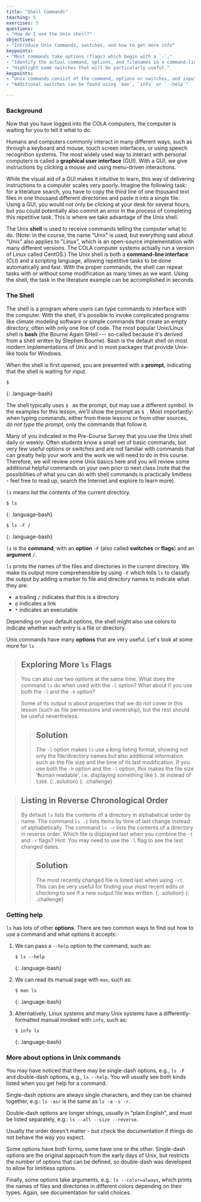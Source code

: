 ```yaml
---
title: "Shell Commands"
teaching: 5
exercises: 5
questions:
- "How do I use the Unix shell?"
objectives:
- "Introduce Unix Commands, switches, and how to get more info"
keypoints:
- "Most commands take options (flags) which begin with a `-`."
- "Identify the actual command, options, and filenames in a command-line call."
- "Highlight some switches that will be particularly useful."
keypoints:
- "Unix commands consist of the command, options or switches, and input to the command"
- "Additional switches can be found using `man`, `info` or `--help`"

---
```

### Background

Now that you have logged into the COLA computers, the computer is waiting for you to tell it what to do.

Humans and computers commonly interact in many different ways, such as through a keyboard and mouse, touch screen interfaces, or using speech recognition systems. The most widely used way to interact with personal computers is called a **graphical user interface** (GUI).
With a GUI, we give instructions by clicking a mouse and using menu-driven interactions.

While the visual aid of a GUI makes it intuitive to learn, this way of delivering instructions to a computer scales very poorly.
Imagine the following task:
for a literature search, you have to copy the third line of one thousand text files in one thousand different directories and paste it into a single file.
Using a GUI, you would not only be clicking at your desk for several hours, but you could potentially also commit an error in the process of completing this repetitive task. This is where we take advantage of the Unix shell.

The Unix **shell** is used to receive commands telling the computer what to do. (Note: in the course, the name "Unix" is used, but everything said about "Unix" also applies to "Linux", which is an open-source implementation with many different versions. The COLA computer systems actually run a version of Linux called CentOS.) The Unix shell is both a **command-line interface** (CLI) and a scripting language, allowing repetitive tasks to be done automatically and fast.
With the proper commands, the shell can repeat tasks with or without some modification as many times as we want.
Using the shell, the task in the literature example can be accomplished in seconds.

### The Shell

The shell is a program where users can type commands to interface with the computer.
With the shell, it's possible to invoke complicated programs like climate modeling software or simple commands that create an empty directory, often with only one line of code.
The most popular Unix/Linux shell is **bash** (the Bourne Again SHell --- so-called because it's derived from a shell written by Stephen Bourne).
Bash is the default shell on most modern implementations of Unix and in most packages that provide Unix-like tools for Windows.

When the shell is first opened, you are presented with a **prompt**,
indicating that the shell is waiting for input.

~~~
$
~~~
{: .language-bash}

The shell typically uses `$ ` as the prompt, but may use a different symbol.
In the examples for this lesson, we'll show the prompt as `$ `.
Most importantly:
when typing commands, either from these lessons or from other sources,
*do not type the prompt*, only the commands that follow it.

Many of you indicated in the Pre-Course Survey that you use the Unix shell daily or weekly. Often students know a small set of basic commands, but very few useful options or switches and are not familiar with commands that can greatly help your work and the work we will need to do in this course.  Therefore, we will review some Unix basics here and you will review some additional helpful commands on your own prior to next class (note that the possibilities of what you can do with shell commands is practically limitless - feel free to read up, search the Internet and explore to learn more).

`ls` means list the contents of the current directory.
~~~
$ ls
~~~
{: .language-bash}

~~~
$ ls -F /
~~~
{: .language-bash}

`ls` is the **command**, with an **option** `-F` (also called **switches** or **flags**) and an **argument** `/`.

`ls` prints the names of the files and directories in the current directory.
We make its output more comprehensible by using `-F` 
which tells `ls` to classify the output
by adding a marker to file and directory names to indicate what they are:
- a trailing `/` indicates that this is a directory
- `@` indicates a link
- `*` indicates an executable

Depending on your default options,
the shell might also use colors to indicate whether each entry is a file or
directory.

Unix commands have many **options** that are very useful.  Let's look at some more for `ls`

> ## Exploring More `ls` Flags
>
> You can also use two options at the same time. What does the command `ls` do when used
> with the `-l` option? What about if you use both the `-l` and the `-h` option?
>
> Some of its output is about properties that we do not cover in this lesson (such
> as file permissions and ownership), but the rest should be useful
> nevertheless.
>
> > ## Solution
> > The `-l` option makes `ls` use a **l**ong listing format, showing not only
> > the file/directory names but also additional information such as the file size
> > and the time of its last modification. If you use both the `-h` option and the `-l` option,
> > this makes the file size '**h**uman readable', i.e. displaying something like `5.3K`
> > instead of `5369`.
> {: .solution}
{: .challenge}

> ## Listing in Reverse Chronological Order
>
> By default `ls` lists the contents of a directory in alphabetical
> order by name. The command `ls -t` lists items by time of last
> change instead of alphabetically. The command `ls -r` lists the
> contents of a directory in reverse order.
> Which file is displayed last when you combine the `-t` and `-r` flags?
> Hint: You may need to use the `-l` flag to see the
> last changed dates.
>
> > ## Solution
> > The most recently changed file is listed last when using `-rt`. This
> > can be very useful for finding your most recent edits or checking to
> > see if a new output file was written.
> {: .solution}
{: .challenge}

### Getting help

`ls` has lots of other **options**. There are two common ways to find out how
to use a command and what options it accepts:

1. We can pass a `--help` option to the command, such as:
    ~~~
    $ ls --help
    ~~~
    {: .language-bash}

2. We can read its manual page with `man`, such as:
    ~~~
    $ man ls
    ~~~
    {: .language-bash}

3. Alternatively, Linux systems and many Unix systems have a differently-formatted manual invoked with `info`, such as:
    ~~~
    $ info ls
    ~~~
    {: .language-bash}

### More about options in Unix commands

You may have noticed that there may be single-dash options, e.g., `ls -F`
and double-dash options, e.g., `ls --help`.
You will usually see both kinds listed when you get help for a command. 

Single-dash options are always single characters, and they can be chained together, e.g.: `ls -asr` is the same as `ls -a -s -r`. 

Double-dash options are longer strings, usually in "plain English", and must be listed separately, 
e.g.: `ls --all --size --reverse`. 

Usually the order doesn't matter - but check the documentation if things do not behave the way you expect.

Some options have both forms, some have one or the other. Single-dash options are the original approach from the early days of Unix, but restricts the number of options that can be defined, so double-dash was developed to allow for limitless options.

Finally, some options take arguments, e.g.: `ls --color=always`, which prints the names of files and directories in different colors depending on their types. Again, see documentation for valid choices.
